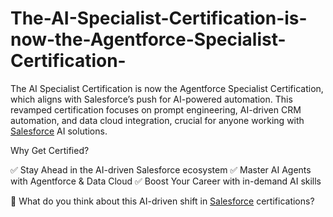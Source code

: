 # The-AI-Specialist-Certification-is-now-the-Agentforce-Specialist-Certification-
The AI Specialist Certification is now the Agentforce Specialist Certification, which aligns with Salesforce’s push for AI-powered automation. This revamped certification focuses on prompt engineering, AI-driven CRM automation, and data cloud integration, crucial for anyone working with [Salesforce](https://www.itexamspro.com/salesforce/agentforce-specialist-dumps.html) AI solutions.

Why Get Certified?

✅ Stay Ahead in the AI-driven Salesforce ecosystem
✅ Master AI Agents with Agentforce & Data Cloud
✅ Boost Your Career with in-demand AI skills

📢 What do you think about this AI-driven shift in [Salesforce](https://www.itexamspro.com/salesforce/agentforce-specialist-dumps.html) certifications?


 
